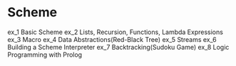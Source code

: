 # Scheme
ex_1 Basic Scheme 
ex_2 Lists, Recursion, Functions, Lambda Expressions 
ex_3 Macro 
ex_4 Data Abstractions(Red-Black Tree) 
ex_5 Streams 
ex_6 Building a Scheme Interpreter 
ex_7 Backtracking(Sudoku Game) 
ex_8 Logic Programming with Prolog
